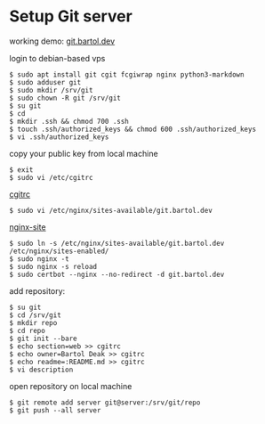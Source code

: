 # Setup Git server

working demo: [git.bartol.dev](https://git.bartol.dev)

login to debian-based vps

	$ sudo apt install git cgit fcgiwrap nginx python3-markdown
	$ sudo adduser git
	$ sudo mkdir /srv/git
	$ sudo chown -R git /srv/git
	$ su git
	$ cd
	$ mkdir .ssh && chmod 700 .ssh
	$ touch .ssh/authorized_keys && chmod 600 .ssh/authorized_keys
	$ vi .ssh/authorized_keys

copy your public key from local machine

	$ exit
	$ sudo vi /etc/cgitrc

[cgitrc](/static/files/setup-git-server/cgitrc)

	$ sudo vi /etc/nginx/sites-available/git.bartol.dev

[nginx-site](/static/files/setup-git-server/nginx-site)

	$ sudo ln -s /etc/nginx/sites-available/git.bartol.dev /etc/nginx/sites-enabled/
	$ sudo nginx -t
	$ sudo nginx -s reload
	$ sudo certbot --nginx --no-redirect -d git.bartol.dev

add repository:

	$ su git
	$ cd /srv/git
	$ mkdir repo
	$ cd repo
	$ git init --bare
	$ echo section=web >> cgitrc
	$ echo owner=Bartol Deak >> cgitrc
	$ echo readme=:README.md >> cgitrc
	$ vi description

open repository on local machine

	$ git remote add server git@server:/srv/git/repo
	$ git push --all server

